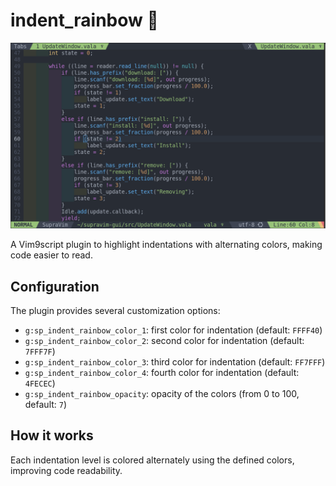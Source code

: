 # indent_rainbow 🌈

<img src="rainbow.png">

A Vim9script plugin to highlight indentations with alternating colors, making code easier to read.

## Configuration

The plugin provides several customization options:

- `g:sp_indent_rainbow_color_1`: first color for indentation (default: `FFFF40`)
- `g:sp_indent_rainbow_color_2`: second color for indentation (default: `7FFF7F`)
- `g:sp_indent_rainbow_color_3`: third color for indentation (default: `FF7FFF`)
- `g:sp_indent_rainbow_color_4`: fourth color for indentation (default: `4FECEC`)
- `g:sp_indent_rainbow_opacity`: opacity of the colors (from 0 to 100, default: `7`)

## How it works

Each indentation level is colored alternately using the defined colors, improving code readability.

